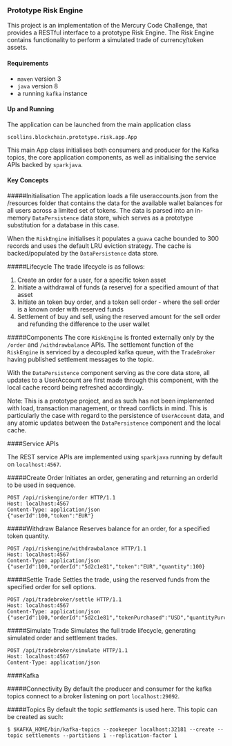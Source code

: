 ### Prototype Risk Engine

This project is an implementation of the Mercury Code Challenge, that provides a RESTful interface to a prototype Risk Engine. The Risk Engine contains functionality to perform a simulated trade of currency/token assets. 

#### Requirements
* `maven` version 3
* `java` version 8
* a running `kafka` instance

#### Up and Running
The application can be launched from the main application class

    scollins.blockchain.prototype.risk.app.App

This main App class initialises both consumers and producer for the Kafka topics, the core application components, as well as initialising the service APIs backed by `sparkjava`. 


#### Key Concepts

#####Initialisation
The application loads a file useraccounts.json from the /resources folder that contains the
data for the available wallet balances for all users across a limited set of tokens. The data is parsed into an in-memory `DataPersistence` data store, which serves as a prototype substitution for a database in this case.

When the `RiskEngine` initialises it populates a `guava` cache bounded to 300 records and uses the default LRU eviction strategy. The cache is backed/populated by the `DataPersistence` data store. 

#####Lifecycle
The trade lifecycle is as follows:

1. Create an order for a user, for a specific token asset
2. Initiate a withdrawal of funds (a reserve) for a specified amount of that asset
3. Initiate an token buy order, and a token sell order - where the sell order is a known order with reserved funds
4. Settlement of buy and sell, using the reserved amount for the sell order and refunding the difference to the user wallet  

#####Components
The core `RiskEngine` is fronted externally only by the `/order` and `/withdrawbalance` APIs. The settlement function of the `RiskEngine` is serviced by a decoupled kafka queue, with the `TradeBroker` having published settlement messages to the topic.

With the `DataPersistence` component serving as the core data store, all updates to a UserAccount are first made through this component, with the local cache record being refreshed accordingly.

Note: This is a prototype project, and as such has not been implemented with load, transaction management, or thread conflicts in mind. This is particularly the case with regard to the persistence of `UserAccount` data, and any atomic updates between the `DataPersistence` component and the local cache.


####Service APIs

The REST service APIs are implemented using `sparkjava` running by default on `localhost:4567`.

#####Create Order
Initiates an order, generating and returning an orderId to be used in sequence.

    POST /api/riskengine/order HTTP/1.1
    Host: localhost:4567
    Content-Type: application/json
    {"userId":100,"token":"EUR"}

#####Withdraw Balance
Reserves balance for an order, for a specified token quantity.

    POST /api/riskengine/withdrawbalance HTTP/1.1
    Host: localhost:4567
    Content-Type: application/json
    {"userId":100,"orderId":"5d2c1e81","token":"EUR","quantity":100}

#####Settle Trade
Settles the trade, using the reserved funds from the specified order for sell options.

    POST /api/tradebroker/settle HTTP/1.1
    Host: localhost:4567
    Content-Type: application/json
    {"userId":100,"orderId":"5d2c1e81","tokenPurchased":"USD","quantityPurchased":15,"tokenSold":"EUR","quantitySold":90}

#####Simulate Trade
Simulates the full trade lifecycle, generating simulated order and settlement trades.

    POST /api/tradebroker/simulate HTTP/1.1
    Host: localhost:4567
    Content-Type: application/json

####Kafka

#####Connectivity
By default the producer and consumer for the kafka topics connect to a broker listening on port `localhost:29092`.

#####Topics
By default the topic *settlements* is used here. This topic can be created as such:

    $ $KAFKA_HOME/bin/kafka-topics --zookeeper localhost:32181 --create --topic settlements --partitions 1 --replication-factor 1


